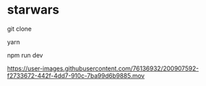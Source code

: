 # starwars

git clone

yarn 

npm run dev


https://user-images.githubusercontent.com/76136932/200907592-f2733672-442f-4dd7-910c-7ba99d6b9885.mov

